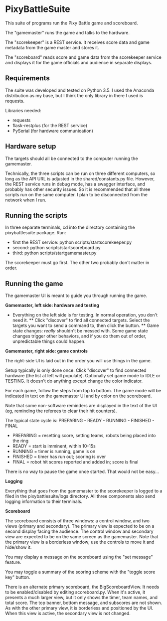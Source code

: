 # PixyBattleSuite

This suite of programs run the Pixy Battle game and scoreboard.

The "gamemaster" runs the game and talks to the hardware.

The "scorekeeper" is a REST service.  It receives score data and game metadata from the game master and stores it.

The "scoreboard" reads score and game data from the scorekeeper service and displays it for the game officials and audience in separate displays.

## Requirements

The suite was developed and tested on Python 3.5.  I used the Anaconda distribution as my base, but I think the only library in there I used is requests.

Libraries needed:
* requests
* flask-restplus (for the REST service)
* PySerial (for hardware communication)

## Hardware setup

The targets should all be connected to the computer running the gamemaster.  

Technically, the three scripts can be run on three different computers, so long as the API URL is adjusted in the shared/constants.py file. However, the REST service runs in debug mode, has a swagger interface, and probably has other security issues. So it is recommended that all three scripts run on the same computer. I plan to be disconnected from the network when I run. 

## Running the scripts

In three separate terminals, cd into the directory containing the pixybattlesuite package.  Run:

* first the REST service: python scripts/startscorekeeper.py
* second: python scripts/startscoreboard.py
* third: python scripts/startgamemaster.py

The scorekeeper must go first. The other two probably don't matter in order.

## Running the game

The gamemaster UI is meant to guide you through running the game.

**Gamemaster, left side: hardware and testing**
* Everything on the left side is for testing. In normal operation, you don't need it.
** Click "discover" to find all connected targets.  Select the targets you want to send a command to, then click the button.
** Game state changes: *really* shouldn't be messed with. Some game state changes trigger other behaviors, and if you do them out of order, unpredictable things could happen.

**Gamemaster, right side: game controls**

The right-side UI is laid out in the order you will use things in the game.

Setup typically is only done once. Click "discover" to find connected hardware (the list at left will populate). Optionally set game mode to IDLE or TESTING.  It doesn't do anything except change the color indicator.

For each game, follow the steps from top to bottom. The game mode will be indicated in text on the gamemaster UI and by color on the scoreboard.

Note that some non-software reminders are displayed in the text of the UI (eg, reminding the referees to clear their hit counters).

The typical state cycle is: PREPARING - READY - RUNNING - FINISHED - FINAL

* PREPARING = resetting score, setting teams, robots being placed into the ring
* READY = start is imminent, within 10-15s
* RUNNING = timer is running, game is on
* FINISHED = timer has run out; scoring is over
* FINAL = robot hit scores reported and added in; score is final

There is no way to pause the game once started. That would not be easy...

**Logging** 

Everything that goes from the gamemaster to the scorekeeper is logged to a filed in the pixybattlesuite/logs directory.  All three components also send logging information to their terminals.

**Scoreboard**

The scoreboard consists of three windows: a control window, and two views (primary and secondary). The primary view is expected to be on a second display facing the audience.  The control window and secondary view are expected to be on the same screen as the gamemaster. Note that the primary view is a borderless window; use the controls to move it and hide/show it.

You may display a message on the scoreboard using the "set message" feature.

You may toggle a summary of the scoring scheme with the "toggle score key" button. 

There is an alternate primary scoreboard, the BigScoreboardView. It needs to be enabled/disabled by editing scoreboard.py. When it's active, it presents a much larger view, but it only shows the timer, team names, and total score. The top banner, bottom message, and subscores are not shown. As with the other primary view, it is borderless and positioned by the UI. When this view is active, the secondary view is not changed.